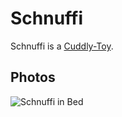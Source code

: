 # Schnuffi

Schnuffi is a [Cuddly-Toy](281000003.md).

## Photos

![Schnuffi in Bed](400000217.jpg)

